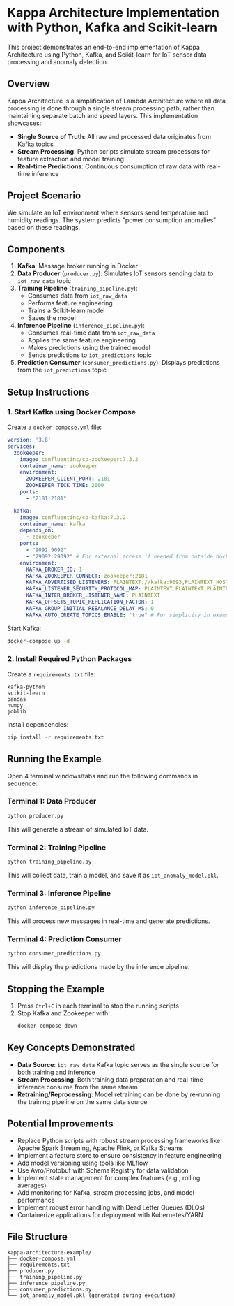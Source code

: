 # Kappa Architecture Implementation with Python, Kafka and Scikit-learn

This project demonstrates an end-to-end implementation of Kappa Architecture using Python, Kafka, and Scikit-learn for IoT sensor data processing and anomaly detection.

## Overview

Kappa Architecture is a simplification of Lambda Architecture where all data processing is done through a single stream processing path, rather than maintaining separate batch and speed layers. This implementation showcases:

- **Single Source of Truth**: All raw and processed data originates from Kafka topics
- **Stream Processing**: Python scripts simulate stream processors for feature extraction and model training
- **Real-time Predictions**: Continuous consumption of raw data with real-time inference

## Project Scenario

We simulate an IoT environment where sensors send temperature and humidity readings. The system predicts "power consumption anomalies" based on these readings.

## Components

1. **Kafka**: Message broker running in Docker
2. **Data Producer** (`producer.py`): Simulates IoT sensors sending data to `iot_raw_data` topic
3. **Training Pipeline** (`training_pipeline.py`): 
   - Consumes data from `iot_raw_data`
   - Performs feature engineering
   - Trains a Scikit-learn model
   - Saves the model
4. **Inference Pipeline** (`inference_pipeline.py`):
   - Consumes real-time data from `iot_raw_data`
   - Applies the same feature engineering
   - Makes predictions using the trained model
   - Sends predictions to `iot_predictions` topic
5. **Prediction Consumer** (`consumer_predictions.py`): Displays predictions from the `iot_predictions` topic

## Setup Instructions

### 1. Start Kafka using Docker Compose

Create a `docker-compose.yml` file:

```yaml
version: '3.8'
services:
  zookeeper:
    image: confluentinc/cp-zookeeper:7.3.2
    container_name: zookeeper
    environment:
      ZOOKEEPER_CLIENT_PORT: 2181
      ZOOKEEPER_TICK_TIME: 2000
    ports:
      - "2181:2181"

  kafka:
    image: confluentinc/cp-kafka:7.3.2
    container_name: kafka
    depends_on:
      - zookeeper
    ports:
      - "9092:9092"
      - "29092:29092" # For external access if needed from outside docker network
    environment:
      KAFKA_BROKER_ID: 1
      KAFKA_ZOOKEEPER_CONNECT: zookeeper:2181
      KAFKA_ADVERTISED_LISTENERS: PLAINTEXT://kafka:9093,PLAINTEXT_HOST://localhost:9092
      KAFKA_LISTENER_SECURITY_PROTOCOL_MAP: PLAINTEXT:PLAINTEXT,PLAINTEXT_HOST:PLAINTEXT
      KAFKA_INTER_BROKER_LISTENER_NAME: PLAINTEXT
      KAFKA_OFFSETS_TOPIC_REPLICATION_FACTOR: 1
      KAFKA_GROUP_INITIAL_REBALANCE_DELAY_MS: 0
      KAFKA_AUTO_CREATE_TOPICS_ENABLE: "true" # For simplicity in example
```

Start Kafka:
```bash
docker-compose up -d
```

### 2. Install Required Python Packages

Create a `requirements.txt` file:
```
kafka-python
scikit-learn
pandas
numpy
joblib
```

Install dependencies:
```bash
pip install -r requirements.txt
```

## Running the Example

Open 4 terminal windows/tabs and run the following commands in sequence:

### Terminal 1: Data Producer
```bash
python producer.py
```
This will generate a stream of simulated IoT data.

### Terminal 2: Training Pipeline
```bash
python training_pipeline.py
```
This will collect data, train a model, and save it as `iot_anomaly_model.pkl`.

### Terminal 3: Inference Pipeline
```bash
python inference_pipeline.py
```
This will process new messages in real-time and generate predictions.

### Terminal 4: Prediction Consumer
```bash
python consumer_predictions.py
```
This will display the predictions made by the inference pipeline.

## Stopping the Example

1. Press `Ctrl+C` in each terminal to stop the running scripts
2. Stop Kafka and Zookeeper with:
   ```bash
   docker-compose down
   ```

## Key Concepts Demonstrated

- **Data Source**: `iot_raw_data` Kafka topic serves as the single source for both training and inference
- **Stream Processing**: Both training data preparation and real-time inference consume from the same stream
- **Retraining/Reprocessing**: Model retraining can be done by re-running the training pipeline on the same data source

## Potential Improvements

- Replace Python scripts with robust stream processing frameworks like Apache Spark Streaming, Apache Flink, or Kafka Streams
- Implement a feature store to ensure consistency in feature engineering
- Add model versioning using tools like MLflow
- Use Avro/Protobuf with Schema Registry for data validation
- Implement state management for complex features (e.g., rolling averages)
- Add monitoring for Kafka, stream processing jobs, and model performance
- Implement robust error handling with Dead Letter Queues (DLQs)
- Containerize applications for deployment with Kubernetes/YARN

## File Structure

```
kappa-architecture-example/
├── docker-compose.yml
├── requirements.txt
├── producer.py
├── training_pipeline.py
├── inference_pipeline.py
├── consumer_predictions.py
└── iot_anomaly_model.pkl (generated during execution)
```

